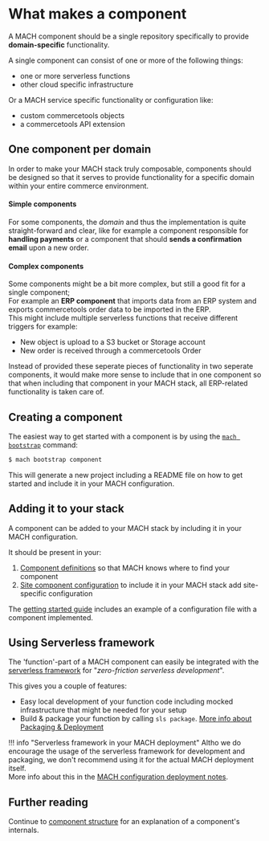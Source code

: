 # What makes a component

A MACH component should be a single repository specifically to provide **domain-specific** functionality.

A single component can consist of one or more of the following things:

- one or more serverless functions
- other cloud specific infrastructure

Or a MACH service specific functionality or configuration like:

- custom commercetools objects
- a commercetools API extension

## One component per domain

In order to make your MACH stack truly composable, components should be designed so that it serves to provide functionality for a specific domain within your entire commerce environment.

#### Simple components
For some components, the *domain* and thus the implementation is quite straight-forward and clear, like for example a component responsible for **handling payments** or a component that should **sends a confirmation email** upon a new order.

#### Complex components
Some components might be a bit more complex, but still a good fit for a single component;<br>
For example an **ERP component** that imports data from an ERP system and exports commercetools order data to be imported in the ERP.<br>
This might include multiple serverless functions that receive different triggers for example:

- New object is upload to a S3 bucket or Storage account
- New order is received through a commercetools Order

Instead of provided these seperate pieces of functionality in two seperate components, it would make more sense to include that in one component so that when including that component in your MACH stack, all ERP-related functionality is taken care of.

## Creating a component

The easiest way to get started with a component is by using the [`mach bootstrap`](../workflow/cli.md#bootstrap) command:

```bash
$ mach bootstrap component
```

This will generate a new project including a README file on how to get started and include it in your MACH configuration.

## Adding it to your stack

A component can be added to your MACH stack by including it in your MACH configuration.

It should be present in your:

1. [Component definitions](../syntax/components.md) so that MACH knows where to find your component
2. [Site component configuration](../syntax#component-configurations.md) to include it in your MACH stack add site-specific configuration

The [getting started guide](../gettingstarted.md) includes an example of a configuration file with a component implemented.

## Using Serverless framework

The 'function'-part of a MACH component can easily be integrated with the [serverless framework](https://www.serverless.com) for "*zero-friction serverless development*".

This gives you a couple of features:

- Easy local development of your function code including mocked infrastructure that might be needed for your setup
- Build & package your function by calling `sls package`. [More info about Packaging & Deployment](../deployment/components.md##using-serverless)

!!! info "Serverless framework in your MACH deployment"
    Altho we do encourage the usage of the serverless framework for development and packaging, we don't recommend using it for the actual MACH deployment itself.<br>
    More info about this in the [MACH configuration deployment notes](../deployment/config/components.md#serverless-framework).

## Further reading

Continue to [component structure](./structure.md) for an explanation of a component's internals.
